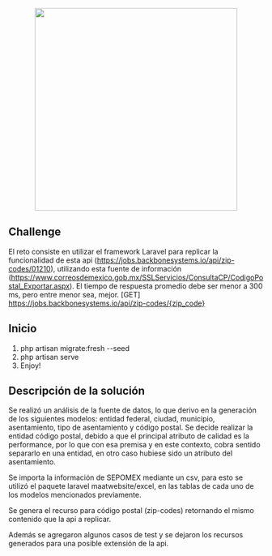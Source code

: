 <p align="center"><a href="https://jobs.backbonesystems.io/positions/7" target="_blank"><img src="https://jobs.backbonesystems.io/images/bkbn.webp" width="400"></a></p>

## Challenge

El reto consiste en utilizar el framework Laravel para replicar la funcionalidad de esta api (https://jobs.backbonesystems.io/api/zip-codes/01210), utilizando esta fuente de información (https://www.correosdemexico.gob.mx/SSLServicios/ConsultaCP/CodigoPostal_Exportar.aspx).
El tiempo de respuesta promedio debe ser menor a 300 ms, pero entre menor sea, mejor.
[GET] https://jobs.backbonesystems.io/api/zip-codes/{zip_code}

## Inicio

1) php artisan migrate:fresh --seed
2) php artisan serve
3) Enjoy!

## Descripción de la solución

Se realizó un análisis de la fuente de datos, lo que derivo en la generación de los siguientes modelos: entidad federal, ciudad, municipio, asentamiento, tipo de asentamiento y código postal. Se decide realizar la entidad código postal, debido a que el principal atributo de calidad es la performance, por lo que con esa premisa y en este contexto, cobra sentido separarlo en una entidad, en otro caso hubiese sido un atributo del asentamiento.

Se importa la información de SEPOMEX mediante un csv, para esto se utilizó el paquete laravel maatwebsite/excel, en las tablas de cada uno de los modelos mencionados previamente.

Se genera el recurso para código postal (zip-codes) retornando el mismo contenido que la api a replicar.

Además se agregaron algunos casos de test y se dejaron los recursos generados para una posible extensión de la api.
